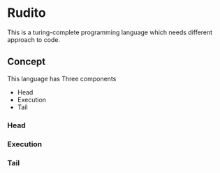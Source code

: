 # Rudito
This is a turing-complete programming language which needs different approach to code.

## Concept
This language has Three components
* Head 
* Execution
* Tail

### Head
### Execution
### Tail

